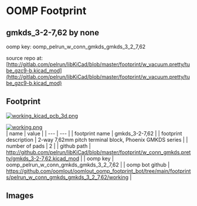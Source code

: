 # OOMP Footprint  
## gmkds_3-2-7,62  by none  
  
oomp key: oomp_pelrun_w_conn_gmkds_gmkds_3_2_7,62  
  
source repo at: [http://gitlab.com/pelrun/libKiCad/blob/master/footprint/w_vacuum.pretty/tube_gzc9-b.kicad_mod](http://gitlab.com/pelrun/libKiCad/blob/master/footprint/w_vacuum.pretty/tube_gzc9-b.kicad_mod)  
## Footprint  
  
[![working_kicad_pcb_3d.png](working_kicad_pcb_3d_600.png)](working_kicad_pcb_3d.png)  
  
[![working.png](working_600.png)](working.png)  
| name | value | 
| --- | --- | 
| footprint name | gmkds_3-2-7,62 | 
| footprint description | 2-way 7,62mm pitch terminal block, Phoenix GMKDS series | 
| number of pads | 2 | 
| github path | http://github.com/pelrun/libKiCad/blob/master/footprint/w_conn_gmkds.pretty/gmkds_3-2-7,62.kicad_mod | 
| oomp key | oomp_pelrun_w_conn_gmkds_gmkds_3_2_7,62 | 
| oomp bot github | https://github.com/oomlout/oomlout_oomp_footprint_bot/tree/main/footprints/pelrun_w_conn_gmkds_gmkds_3_2_7,62/working | 
## Images  
